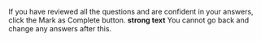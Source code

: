 
If you have reviewed all the questions and are confident in your answers, click the Mark as Complete button.
**strong text**
You cannot go back and change any answers after this.
